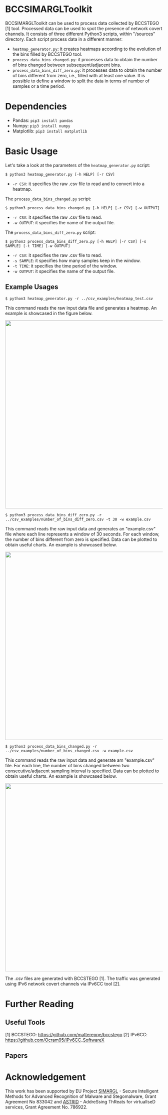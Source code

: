 # BCCSIMARGLToolkit

BCCSIMARGLToolkit can be used to process data collected by BCCSTEGO [1] tool. Processed data can be used to spot the presence of network covert channels.
It consists of three different Python3 scripts, within "/sources" directory. 
Each script process data in a different manner:
- ```heatmap_generator.py```: it creates heatmaps according to the evolution of the bins filled by BCCSTEGO tool. 
- ```process_data_bins_changed.py```: it processes data to obtain the number of bins changed between subsequent/adjacent bins.
- ```process_data_bins_diff_zero.py```: it processes data to obtain the number of bins different from zero, i.e., filled with at least one value. It is possible to define a window to split the data in terms of number of samples or a time period.


# Dependencies
- Pandas:
```pip3 install pandas```
- Numpy:
```pip3 install numpy```
- Matplotlib:
```pip3 install matplotlib```


# Basic Usage
Let's take a look at the parameters of the ```heatmap_generator.py``` script: 
```
$ python3 heatmap_generator.py [-h HELP] [-r CSV]
```

- ```-r CSV```: it specifies the raw .csv file to read and to convert into a heatmap.

The ```process_data_bins_changed.py``` script: 
```
$ python3 process_data_bins_changed.py [-h HELP] [-r CSV] [-w OUTPUT] 
```

- ```-r CSV```: it specifies the raw .csv file to read.
- ```-w OUTPUT```: it specifies the name of the output file.

The ```process_data_bins_diff_zero.py``` script: 
```
$ python3 process_data_bins_diff_zero.py [-h HELP] [-r CSV] [-s SAMPLE] [-t TIME] [-w OUTPUT] 
```

- ```-r CSV```: it specifies the raw .csv file to read.
- ```-s SAMPLE```: it specifies how many samples keep in the window.
- ```-t TIME```: it specifies the time period of the window.
- ```-w OUTPUT```: it specifies the name of the output file.

## Example Usages
```
$ python3 heatmap_generator.py -r ../csv_examples/heatmap_test.csv
```
This command reads the raw input data file and generates a heatmap. An example is showcased in the figure below. 

<p align="center">
  <img src="https://github.com/Ocram95/BCCSIMARGLToolkit/blob/main/charts_examples/heatmap.png" width="600" />
</p>

```
$ python3 process_data_bins_diff_zero.py -r ../csv_examples/number_of_bins_diff_zero.csv -t 30 -w example.csv
```
This command reads the raw input data and generates an "example.csv" file where each line represents a window of 30 seconds. For each window, the number of bins different from zero is specified. Data can be plotted to obtain useful charts. An example is showcased below.

<p align="center">
  <img src="https://github.com/Ocram95/BCCSIMARGLToolkit/blob/main/charts_examples/diff_zero.png" width="600" />
</p>

```
$ python3 process_data_bins_changed.py -r ../csv_examples/number_of_bins_changed.csv -w example.csv
```

This command reads the raw input data and generate am "example.csv" file. For each line, the number of bins changed between two consecutive/adjacent sampling interval is specified. Data can be plotted to obtain useful charts. An example is showcased below.

<p align="center">
  <img src="https://github.com/Ocram95/BCCSIMARGLToolkit/blob/main/charts_examples/changed_bins.png" width="600" />
</p>

The .csv files are generated with BCCSTEGO [1]. The traffic was generated using IPv6 network covert channels via IPv6CC tool [2].

# Further Reading
## Useful Tools

[1] BCCSTEGO: https://github.com/mattereppe/bccstego 
[2] IPv6CC: https://github.com/Ocram95/IPv6CC_SoftwareX

## Papers 

# Acknowledgement 

This work has been supported by EU Project [SIMARGL](https://simargl.eu) - Secure Intelligent Methods for Advanced Recognition of Malware and Stegomalware, Grant Agreement No 833042 and 
[ASTRID](https://www.astrid-project.eu) - AddreSsing ThReats for virtualIseD services, Grant Agreement No. 786922.
